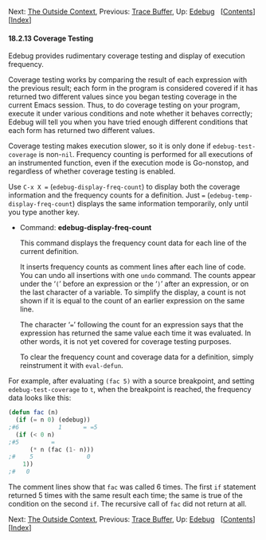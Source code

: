 

Next: [The Outside Context](The-Outside-Context.html), Previous: [Trace Buffer](Trace-Buffer.html), Up: [Edebug](Edebug.html)   \[[Contents](index.html#SEC_Contents "Table of contents")]\[[Index](Index.html "Index")]

#### 18.2.13 Coverage Testing

Edebug provides rudimentary coverage testing and display of execution frequency.

Coverage testing works by comparing the result of each expression with the previous result; each form in the program is considered covered if it has returned two different values since you began testing coverage in the current Emacs session. Thus, to do coverage testing on your program, execute it under various conditions and note whether it behaves correctly; Edebug will tell you when you have tried enough different conditions that each form has returned two different values.

Coverage testing makes execution slower, so it is only done if `edebug-test-coverage` is non-`nil`. Frequency counting is performed for all executions of an instrumented function, even if the execution mode is Go-nonstop, and regardless of whether coverage testing is enabled.

Use `C-x X =` (`edebug-display-freq-count`) to display both the coverage information and the frequency counts for a definition. Just `=` (`edebug-temp-display-freq-count`) displays the same information temporarily, only until you type another key.

*   Command: **edebug-display-freq-count**

    This command displays the frequency count data for each line of the current definition.

    It inserts frequency counts as comment lines after each line of code. You can undo all insertions with one `undo` command. The counts appear under the ‘`(`’ before an expression or the ‘`)`’ after an expression, or on the last character of a variable. To simplify the display, a count is not shown if it is equal to the count of an earlier expression on the same line.

    The character ‘`=`’ following the count for an expression says that the expression has returned the same value each time it was evaluated. In other words, it is not yet covered for coverage testing purposes.

    To clear the frequency count and coverage data for a definition, simply reinstrument it with `eval-defun`.

For example, after evaluating `(fac 5)` with a source breakpoint, and setting `edebug-test-coverage` to `t`, when the breakpoint is reached, the frequency data looks like this:

```lisp
(defun fac (n)
  (if (= n 0) (edebug))
;#6           1      = =5
  (if (< 0 n)
;#5         =
      (* n (fac (1- n)))
;#    5               0
    1))
;#   0
```

The comment lines show that `fac` was called 6 times. The first `if` statement returned 5 times with the same result each time; the same is true of the condition on the second `if`. The recursive call of `fac` did not return at all.

Next: [The Outside Context](The-Outside-Context.html), Previous: [Trace Buffer](Trace-Buffer.html), Up: [Edebug](Edebug.html)   \[[Contents](index.html#SEC_Contents "Table of contents")]\[[Index](Index.html "Index")]
